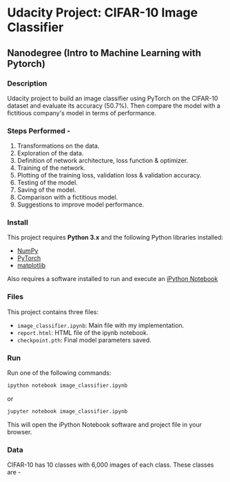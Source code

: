 
# Udacity Project: CIFAR-10 Image Classifier
## Nanodegree (Intro to Machine Learning with Pytorch)

### Description
Udacity project to build an image classifier using PyTorch on the CIFAR-10 dataset and evaluate its accuracy (50.7%). Then compare the model with a fictitious company's model in terms of performance.

### Steps Performed -
1. Transformations on the data.
2. Exploration of the data.
3. Definition of network architecture, loss function & optimizer.
4. Training of the network.
5. Plotting of the training loss, validation loss & validation accuracy.
6. Testing of the model.
7. Saving of the model.
8. Comparison with a fictitious model.
9. Suggestions to improve model performance.

### Install
This project requires **Python 3.x** and the following Python libraries installed:

- [NumPy](http://www.numpy.org/)
- [PyTorch](https://pytorch.org/)
- [matplotlib](http://matplotlib.org/)

Also requires a software installed to run and execute an [iPython Notebook](http://ipython.org/notebook.html)

### Files
This project contains three files:

- `image_classifier.ipynb`: Main file with my implementation.
- `report.html`: HTML file of the ipynb notebook.
- `checkpoint.pth`: Final model parameters saved.

### Run
Run one of the following commands:

```bash
ipython notebook image_classifier.ipynb
```  
or
```bash
jupyter notebook image_classifier.ipynb
```

This will open the iPython Notebook software and project file in your browser.

### Data
CIFAR-10 has 10 classes with 6,000 images of each class. These classes are -

